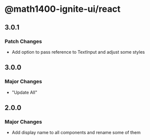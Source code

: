 # @math1400-ignite-ui/react

## 3.0.1

### Patch Changes

- Add option to pass reference to TextInput and adjust some styles

## 3.0.0

### Major Changes

- "Update All"

## 2.0.0

### Major Changes

- Add display name to all components and rename some of them
